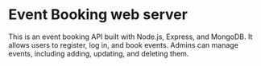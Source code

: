 # Event Booking web server

This is an event booking API built with Node.js, Express, and MongoDB. It allows users to register, log in, and book events. Admins can manage events, including adding, updating, and deleting them.

